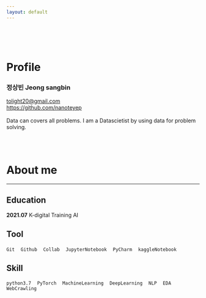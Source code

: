 ```yaml
---
layout: default
---
```


<br><br><br>
# Profile

### 정상빈 Jeong sangbin
<i class="icon-mail-alt"></i>
tolight20@gmail.com  
<i class="icon-github-circled"></i>
<a href="https://github.com/{{ site.plainwhite.social_links.github }}" target="_blank">
https://github.com/nanoteyep
</a><br><br>
Data can covers all problems. I am a Datascietist by using data for problem solving. 

<br><br>

# About me
---

## Education
**2021.07**   K-digital Training AI

## Tool

`Git` &nbsp;&nbsp; `Github` &nbsp;&nbsp; `Collab` &nbsp;&nbsp; `JupyterNotebook` &nbsp;&nbsp; `PyCharm` &nbsp;&nbsp; `kaggleNotebook`

## Skill

`python3.7` &nbsp;&nbsp; `PyTorch` &nbsp;&nbsp; `MachineLearning` &nbsp;&nbsp; `DeepLearning` &nbsp;&nbsp; `NLP` &nbsp;&nbsp; `EDA` &nbsp;&nbsp; `WebCrawling`
